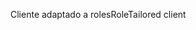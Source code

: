 <span data-ttu-id="42e5a-101">Cliente adaptado a roles</span><span class="sxs-lookup"><span data-stu-id="42e5a-101">RoleTailored client</span></span>
